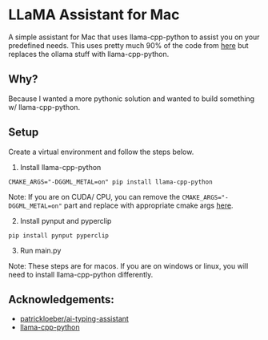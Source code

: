 # LLaMA Assistant for Mac

A simple assistant for Mac that uses llama-cpp-python to assist you on your predefined needs. This uses pretty much 90% of the code from [here](https://github.com/patrickloeber/ai-typing-assistant/blob/main/main.py) but replaces the ollama stuff with llama-cpp-python.

## Why?

Because I wanted a more pythonic solution and wanted to build something w/ llama-cpp-python.

## Setup

Create a virtual environment and follow the steps below.

1. Install llama-cpp-python

`CMAKE_ARGS="-DGGML_METAL=on" pip install llama-cpp-python`

Note: If you are on CUDA/ CPU, you can remove the `CMAKE_ARGS="-DGGML_METAL=on"` part and  replace with appropriate cmake args [here](https://llama-cpp-python.readthedocs.io/en/latest/#supported-backends).

2. Install pynput and pyperclip

`pip install pynput pyperclip`

3. Run main.py

Note: These steps are for macos. If you are on windows or linux, you will need to install llama-cpp-python differently.

## Acknowledgements:

- [patrickloeber/ai-typing-assistant](https://github.com/patrickloeber/ai-typing-assistant)
- [llama-cpp-python](https://github.com/abetlen/llama-cpp-python)